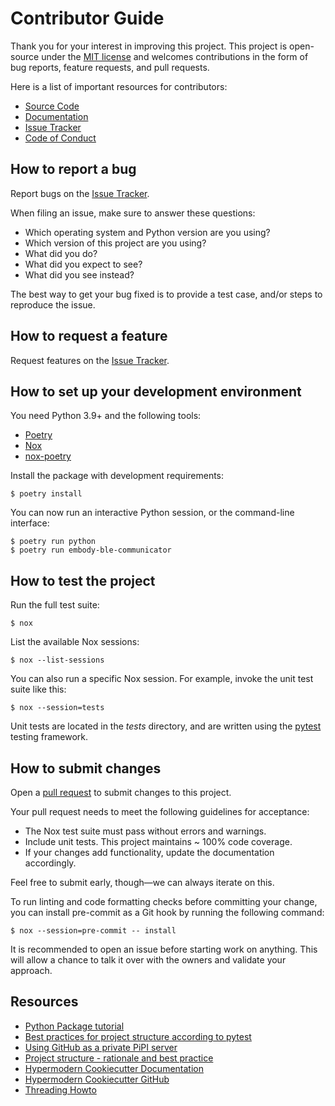 # Contributor Guide

Thank you for your interest in improving this project.
This project is open-source under the [MIT license] and
welcomes contributions in the form of bug reports, feature requests, and pull requests.

Here is a list of important resources for contributors:

- [Source Code]
- [Documentation]
- [Issue Tracker]
- [Code of Conduct]

[mit license]: https://opensource.org/licenses/MIT
[source code]: https://github.com/aidee-health/embody-ble-communicator
[documentation]: https://embody-ble-communicator.readthedocs.io/
[issue tracker]: https://github.com/aidee-health/embody-ble-communicator/issues

## How to report a bug

Report bugs on the [Issue Tracker].

When filing an issue, make sure to answer these questions:

- Which operating system and Python version are you using?
- Which version of this project are you using?
- What did you do?
- What did you expect to see?
- What did you see instead?

The best way to get your bug fixed is to provide a test case,
and/or steps to reproduce the issue.

## How to request a feature

Request features on the [Issue Tracker].

## How to set up your development environment

You need Python 3.9+ and the following tools:

- [Poetry]
- [Nox]
- [nox-poetry]

Install the package with development requirements:

```console
$ poetry install
```

You can now run an interactive Python session,
or the command-line interface:

```console
$ poetry run python
$ poetry run embody-ble-communicator
```

[poetry]: https://python-poetry.org/
[nox]: https://nox.thea.codes/
[nox-poetry]: https://nox-poetry.readthedocs.io/

## How to test the project

Run the full test suite:

```console
$ nox
```

List the available Nox sessions:

```console
$ nox --list-sessions
```

You can also run a specific Nox session.
For example, invoke the unit test suite like this:

```console
$ nox --session=tests
```

Unit tests are located in the _tests_ directory,
and are written using the [pytest] testing framework.

[pytest]: https://pytest.readthedocs.io/

## How to submit changes

Open a [pull request] to submit changes to this project.

Your pull request needs to meet the following guidelines for acceptance:

- The Nox test suite must pass without errors and warnings.
- Include unit tests. This project maintains ~ 100% code coverage.
- If your changes add functionality, update the documentation accordingly.

Feel free to submit early, though—we can always iterate on this.

To run linting and code formatting checks before committing your change, you can install pre-commit as a Git hook by running the following command:

```console
$ nox --session=pre-commit -- install
```

It is recommended to open an issue before starting work on anything.
This will allow a chance to talk it over with the owners and validate your approach.

## Resources

- [Python Package tutorial](https://packaging.python.org/en/latest/tutorials/packaging-projects/)
- [Best practices for project structure according to pytest](https://docs.pytest.org/en/latest/explanation/goodpractices.html)
- [Using GitHub as a private PiPI server](https://medium.com/network-letters/using-github-as-a-private-python-package-index-server-798a6e1cfdef)
- [Project structure - rationale and best practice](https://blog.ionelmc.ro/2014/05/25/python-packaging)
- [Hypermodern Cookiecutter Documentation](https://cookiecutter-hypermodern-python.readthedocs.io/)
- [Hypermodern Cookiecutter GitHub](https://github.com/cjolowicz/cookiecutter-hypermodern-python)
- [Threading Howto](https://superfastpython.com/threading-in-python/)

[pull request]: https://github.com/aidee-health/embody-ble-communicator/pulls

<!-- github-only -->

[code of conduct]: CODE_OF_CONDUCT.md
